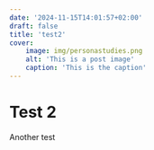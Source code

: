 ```yaml
---
date: '2024-11-15T14:01:57+02:00'
draft: false
title: 'test2'
cover:
    image: img/personastudies.png
    alt: 'This is a post image'
    caption: 'This is the caption'
---
```

# Test 2

Another test